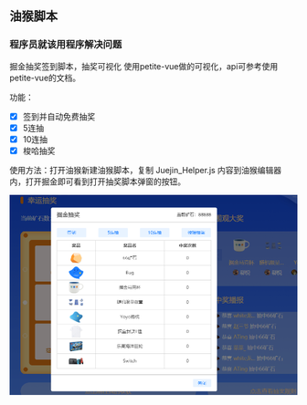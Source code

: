 ## 油猴脚本

### 程序员就该用程序解决问题

掘金抽奖签到脚本，抽奖可视化
使用petite-vue做的可视化，api可参考使用petite-vue的文档。

功能：
- [x] 签到并自动免费抽奖
- [x] 5连抽
- [x] 10连抽
- [x] 梭哈抽奖

使用方法：打开油猴新建油猴脚本，复制 Juejin_Helper.js 内容到油猴编辑器内，打开掘金即可看到打开抽奖脚本弹窗的按钮。

![](./imgs/demo.jpg)
